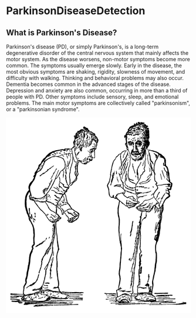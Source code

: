 # ParkinsonDiseaseDetection

## What is Parkinson's Disease?

Parkinson's disease (PD), or simply Parkinson's, is a long-term degenerative disorder of the central nervous system that mainly affects the motor system. As the disease worsens, non-motor symptoms become more common. The symptoms usually emerge slowly. Early in the disease, the most obvious symptoms are shaking, rigidity, slowness of movement, and difficulty with walking. Thinking and behavioral problems may also occur. Dementia becomes common in the advanced stages of the disease. Depression and anxiety are also common, occurring in more than a third of people with PD. Other symptoms include sensory, sleep, and emotional problems. The main motor symptoms are collectively called "parkinsonism", or a "parkinsonian syndrome".

![Dieseased Person](image1.png)